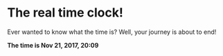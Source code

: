 # The real time clock!

Ever wanted to know what the time is? Well, your journey is about to end!

**The time is Nov 21, 2017, 20:09**